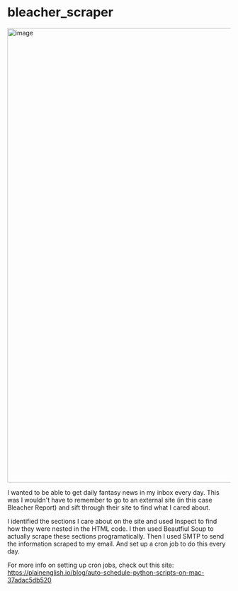 # bleacher_scraper

<img width="1027" alt="image" src="https://user-images.githubusercontent.com/70959890/198293844-cb206f83-a615-45a2-87a4-bf893d24690b.png">

I wanted to be able to get daily fantasy news in my inbox every day. This was I wouldn't have to remember to go to an external site (in this case Bleacher Report) and sift through their site to find what I cared about. 

I identified the sections I care about on the site and used Inspect to find how they were nested in the HTML code. I then used Beautfiul Soup to actually scrape these sections programatically. Then I used SMTP to send the information scraped to my email. And set up a cron job to do this every day.

For more info on setting up cron jobs, check out this site: https://plainenglish.io/blog/auto-schedule-python-scripts-on-mac-37adac5db520
